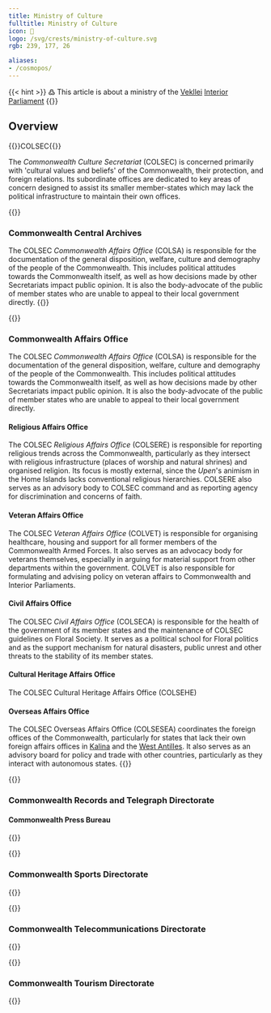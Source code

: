 ```yaml
---
title: Ministry of Culture
fulltitle: Ministry of Culture
icon: 🎨
logo: /svg/crests/ministry-of-culture.svg
rgb: 239, 177, 26

aliases:
- /cosmopos/
---
```

{{< hint >}}
߷ This article is about a ministry of the [Vekllei](/factbook/vekllei/) [Interior Parliament](/factbook/society/state/government/interior/)
{{</hint>}}

## Overview
{{<boxtag teal>}}COLSEC{{</boxtag>}}

The *Commonwealth Culture Secretariat* (COLSEC) is concerned primarily with 'cultural values and beliefs' of the Commonwealth, their protection, and foreign relations. Its subordinate offices are dedicated to key areas of concern designed to assist its smaller member-states which may lack the political infrastructure to maintain their own offices.

{{<hint panel>}}
### Commonwealth Central Archives

The COLSEC *Commonwealth Affairs Office* (COLSA) is responsible for the documentation of the general disposition, welfare, culture and demography of the people of the Commonwealth. This includes political attitudes towards the Commonwealth itself, as well as how decisions made by other Secretariats impact public opinion. It is also the body-advocate of the public of member states who are unable to appeal to their local government directly.
{{</hint>}}

{{<hint panel>}}
### Commonwealth Affairs Office

The COLSEC *Commonwealth Affairs Office* (COLSA) is responsible for the documentation of the general disposition, welfare, culture and demography of the people of the Commonwealth. This includes political attitudes towards the Commonwealth itself, as well as how decisions made by other Secretariats impact public opinion. It is also the body-advocate of the public of member states who are unable to appeal to their local government directly.

#### Religious Affairs Office

The COLSEC *Religious Affairs Office* (COLSERE) is responsible for reporting religious trends across the Commonwealth, particularly as they intersect with religious infrastructure (places of worship and natural shrines) and organised religion. Its focus is mostly external, since the *Upen*'s animism in the Home Islands lacks conventional religious hierarchies. COLSERE also serves as an advisory body to COLSEC command and as reporting agency for discrimination and concerns of faith.

#### Veteran Affairs Office

The COLSEC *Veteran Affairs Office* (COLVET) is responsible for organising healthcare, housing and support for all former members of the Commonwealth Armed Forces. It also serves as an advocacy body for veterans themselves, especially in arguing for material support from other departments within the government. COLVET is also responsible for formulating and advising policy on veteran affairs to Commonwealth and Interior Parliaments.

#### Civil Affairs Office

The COLSEC *Civil Affairs Office* (COLSECA) is responsible for the health of the government of its member states and the maintenance of COLSEC guidelines on Floral Society. It serves as a political school for Floral politics and as the support mechanism for natural disasters, public unrest and other threats to the stability of its member states.

#### Cultural Heritage Affairs Office

The COLSEC Cultural Heritage Affairs Office (COLSEHE)

#### Overseas Affairs Office

The COLSEC Overseas Affairs Office (COLSESEA) coordinates the foreign offices of the Commonwealth, particularly for states that lack their own foreign affairs offices in [Kalina](/factbook/landscape/territories/kalina) and the [West Antilles](/factbook/landscape/territories/west). It also serves as an advisory board for policy and trade with other countries, particularly as they interact with autonomous states.
{{</hint>}}

{{<hint panel>}}
### Commonwealth Records and Telegraph Directorate

#### Commonwealth Press Bureau
{{</hint>}}

{{<hint panel>}}
### Commonwealth Sports Directorate
{{</hint>}}

{{<hint panel>}}
### Commonwealth Telecommunications Directorate
{{</hint>}}

{{<hint panel>}}
### Commonwealth Tourism Directorate
{{</hint>}}
